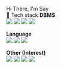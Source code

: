 
Hi There, I'm Say <br>
💬 Tech stack
<b>DBMS</b><br>
<img src="https://img.shields.io/badge/Mysql 5.6, 5.7-4479A1?style=flat&logo=MySQL&logoColor=white"/></a>
<img src="https://img.shields.io/badge/Oracle 10g, 11g-F80000?style=flat&logo=Oracle&logoColor=white"/></a>
<img src="https://img.shields.io/badge/Mongodb 3.6.x-47A248?style=flat&logo=MongoDB&logoColor=white"/></a>
<img src="https://img.shields.io/badge/Redis 5.0.x-DC382D?style=flat&logo=Redis&logoColor=white"/></a>

<b>Language</b><br>
<img src="https://img.shields.io/badge/Shell-4EAA25?style=flat&logo=Linux&logoColor=white"/></a>
<img src="https://img.shields.io/badge/Python 3.x-3776AB?style=flat&logo=Python&logoColor=white"/></a>
<img src="https://img.shields.io/badge/Django 3.0.x-092E20?style=flat&logo=Django&logoColor=white"/></a>

<b>Other (Interest)</b><br>
<img src="https://img.shields.io/badge/Logstash-005571?style=flat&logo=Logstash&logoColor=white"/></a>
<img src="https://img.shields.io/badge/Beats-005571?style=flat&logo=Beats&logoColor=white"/></a>
<img src="https://img.shields.io/badge/Elasticsearch-005571?style=flat&logo=Elasticsearch&logoColor=white"/></a>
<img src="https://img.shields.io/badge/Kibana-005571?style=flat&logo=Kibana&logoColor=white"/></a>

<!--
**gytjdlee/gytjdlee** is a ✨ _special_ ✨ repository because its `README.md` (this file) appears on your GitHub profile.

Here are some ideas to get you started:

- 🔭 I’m currently working on ...
- 🌱 I’m currently learning ...
- 👯 I’m looking to collaborate on ...
- 🤔 I’m looking for help with ...
- 💬 Ask me about ...
- 📫 How to reach me: ...
- 😄 Pronouns: ...
- ⚡ Fun fact: ...
-->
